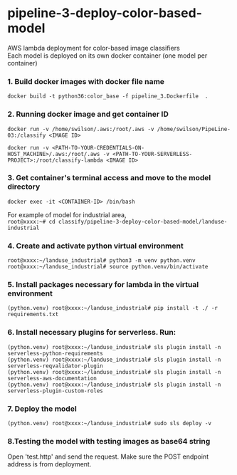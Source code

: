 # pipeline-3-deploy-color-based-model
AWS lambda deployment for color-based image classifiers  
Each model is deployed on its own docker container (one model per container)


### 1. Build docker images with docker file name
`docker build -t python36:color_base -f pipeline_3.Dockerfile  .`


### 2. Running docker image and get container ID
`docker run -v /home/swilson/.aws:/root/.aws -v /home/swilson/PipeLine-03:/classify <IMAGE ID>`  
  
`docker run -v <PATH-TO-YOUR-CREDENTIALS-ON-HOST_MACHINE>/.aws:/root/.aws -v <PATH-TO-YOUR-SERVERLESS-PROJECT>:/root/classify-lambda <IMAGE ID>`

### 3. Get container's terminal access and move to the model directory
`docker exec -it <CONTAINER-ID> /bin/bash`  

For example of model for industrial area,   
`root@xxxx:~# cd classify/pipeline-3-deploy-color-based-model/landuse-industrial`

### 4. Create and activate python virtual environment
`root@xxxx:~/landuse_industrial# python3 -m venv python.venv`  
`root@xxxx:~/landuse_industrial# source python.venv/bin/activate`  

### 5. Install packages necessary for lambda in the virtual environment
`(python.venv) root@xxxx:~/landuse_industrial# pip install -t ./ -r requirements.txt`


### 6. Install necessary plugins for serverless. Run:  
`(python.venv) root@xxxx:~/landuse_industrial# sls plugin install -n serverless-python-requirements`  
`(python.venv) root@xxxx:~/landuse_industrial# sls plugin install -n serverless-reqvalidator-plugin`  
`(python.venv) root@xxxx:~/landuse_industrial# sls plugin install -n serverless-aws-documentation`  
`(python.venv) root@xxxx:~/landuse_industrial# sls plugin install -n serverless-plugin-custom-roles`  


### 7. Deploy the model
`(python.venv) root@xxxx:~/landuse_industrial# sudo sls deploy -v`



### 8.Testing the model with testing images as base64 string
Open 'test.http' and send the request. Make sure the POST endpoint address is from deployment.

